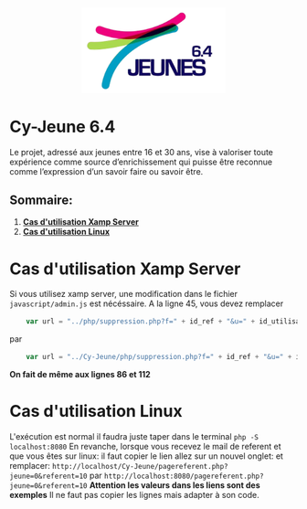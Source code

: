 <p align="center" width="100%">
    <img width="50%" src="image/pagedepres/LOGOS_JEUNES_6,4,pdpres.png">
</p>

# Cy-Jeune 6.4
Le projet, adressé aux jeunes entre 16 et 30 ans, vise à valoriser toute expérience  comme source d’enrichissement qui puisse être reconnue comme l’expression d’un  savoir faire ou savoir être. 

## Sommaire:

1. **[Cas d'utilisation Xamp Server](#xamp)**
2. **[Cas d'utilisation Linux](#linux)**

# <a name="xamp"></a>Cas d'utilisation Xamp Server
Si vous utilisez xamp server, une modification dans le fichier ```javascript/admin.js``` est nécéssaire.
A la ligne 45, vous devez remplacer
```javascript
    var url = "../php/suppression.php?f=" + id_ref + "&u=" + id_utilisateur;
```
par
```javascript
    var url = "../Cy-Jeune/php/suppression.php?f=" + id_ref + "&u=" + id_utilisateur;
```
**On fait de même aux lignes 86 et 112**

# <a name="linux"></a>Cas d'utilisation Linux

L'exécution est normal il faudra juste taper dans le terminal
```php -S localhost:8080```
En revanche, lorsque vous recevez le mail de referent et que vous êtes sur linux:
il faut copier le lien allez sur un nouvel onglet:
et remplacer:
```http://localhost/Cy-Jeune/pagereferent.php?jeune=0&referent=10```
par
```http://localhost:8080/pagereferent.php?jeune=0&referent=10```
**Attention les valeurs dans les liens sont des exemples**
Il ne faut pas copier les lignes mais adapter à son code.
